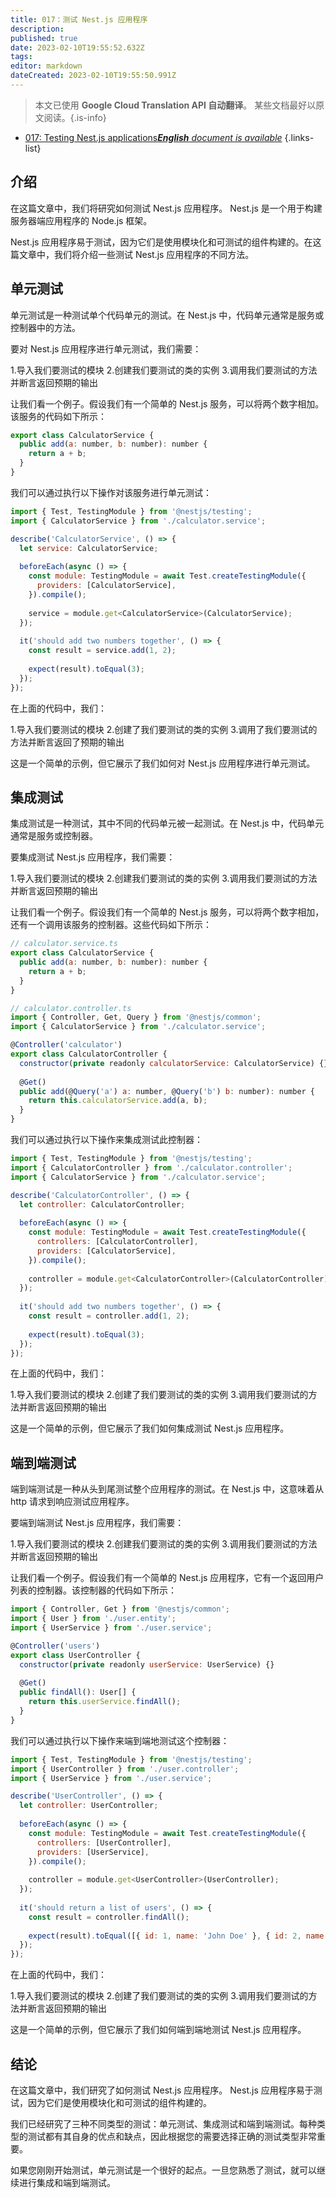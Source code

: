 ```yaml
---
title: 017：测试 Nest.js 应用程序
description: 
published: true
date: 2023-02-10T19:55:52.632Z
tags: 
editor: markdown
dateCreated: 2023-02-10T19:55:50.991Z
---
```


> 本文已使用 **Google Cloud Translation API 自动翻译**。
某些文档最好以原文阅读。{.is-info}



- [017: Testing Nest.js applications***English** document is available*](/en/Knowledge-base/Nest-js/Learning/017-testing-nest-js-applications)
{.links-list}


## 介绍

在这篇文章中，我们将研究如何测试 Nest.js 应用程序。 Nest.js 是一个用于构建服务器端应用程序的 Node.js 框架。

Nest.js 应用程序易于测试，因为它们是使用模块化和可测试的组件构建的。在这篇文章中，我们将介绍一些测试 Nest.js 应用程序的不同方法。

## 单元测试

单元测试是一种测试单个代码单元的测试。在 Nest.js 中，代码单元通常是服务或控制器中的方法。

要对 Nest.js 应用程序进行单元测试，我们需要：

1.导入我们要测试的模块
2.创建我们要测试的类的实例
3.调用我们要测试的方法并断言返回预期的输出

让我们看一个例子。假设我们有一个简单的 Nest.js 服务，可以将两个数字相加。该服务的代码如下所示：

```javascript
export class CalculatorService {
  public add(a: number, b: number): number {
    return a + b;
  }
}
```

我们可以通过执行以下操作对该服务进行单元测试：

```javascript
import { Test, TestingModule } from '@nestjs/testing';
import { CalculatorService } from './calculator.service';

describe('CalculatorService', () => {
  let service: CalculatorService;
  
  beforeEach(async () => {
    const module: TestingModule = await Test.createTestingModule({
      providers: [CalculatorService],
    }).compile();
    
    service = module.get<CalculatorService>(CalculatorService);
  });
  
  it('should add two numbers together', () => {
    const result = service.add(1, 2);
    
    expect(result).toEqual(3);
  });
});
```

在上面的代码中，我们：

1.导入我们要测试的模块
2.创建了我们要测试的类的实例
3.调用了我们要测试的方法并断言返回了预期的输出

这是一个简单的示例，但它展示了我们如何对 Nest.js 应用程序进行单元测试。

## 集成测试

集成测试是一种测试，其中不同的代码单元被一起测试。在 Nest.js 中，代码单元通常是服务或控制器。

要集成测试 Nest.js 应用程序，我们需要：

1.导入我们要测试的模块
2.创建我们要测试的类的实例
3.调用我们要测试的方法并断言返回预期的输出

让我们看一个例子。假设我们有一个简单的 Nest.js 服务，可以将两个数字相加，还有一个调用该服务的控制器。这些代码如下所示：

```javascript
// calculator.service.ts
export class CalculatorService {
  public add(a: number, b: number): number {
    return a + b;
  }
}
```

```javascript
// calculator.controller.ts
import { Controller, Get, Query } from '@nestjs/common';
import { CalculatorService } from './calculator.service';

@Controller('calculator')
export class CalculatorController {
  constructor(private readonly calculatorService: CalculatorService) {}
  
  @Get()
  public add(@Query('a') a: number, @Query('b') b: number): number {
    return this.calculatorService.add(a, b);
  }
}
```

我们可以通过执行以下操作来集成测试此控制器：

```javascript
import { Test, TestingModule } from '@nestjs/testing';
import { CalculatorController } from './calculator.controller';
import { CalculatorService } from './calculator.service';

describe('CalculatorController', () => {
  let controller: CalculatorController;
  
  beforeEach(async () => {
    const module: TestingModule = await Test.createTestingModule({
      controllers: [CalculatorController],
      providers: [CalculatorService],
    }).compile();
    
    controller = module.get<CalculatorController>(CalculatorController);
  });
  
  it('should add two numbers together', () => {
    const result = controller.add(1, 2);
    
    expect(result).toEqual(3);
  });
});
```

在上面的代码中，我们：

1.导入我们要测试的模块
2.创建了我们要测试的类的实例
3.调用我们要测试的方法并断言返回预期的输出

这是一个简单的示例，但它展示了我们如何集成测试 Nest.js 应用程序。

## 端到端测试

端到端测试是一种从头到尾测试整个应用程序的测试。在 Nest.js 中，这意味着从 http 请求到响应测试应用程序。

要端到端测试 Nest.js 应用程序，我们需要：

1.导入我们要测试的模块
2.创建我们要测试的类的实例
3.调用我们要测试的方法并断言返回预期的输出

让我们看一个例子。假设我们有一个简单的 Nest.js 应用程序，它有一个返回用户列表的控制器。该控制器的代码如下所示：

```javascript
import { Controller, Get } from '@nestjs/common';
import { User } from './user.entity';
import { UserService } from './user.service';

@Controller('users')
export class UserController {
  constructor(private readonly userService: UserService) {}
  
  @Get()
  public findAll(): User[] {
    return this.userService.findAll();
  }
}
```

我们可以通过执行以下操作来端到端地测试这个控制器：

```javascript
import { Test, TestingModule } from '@nestjs/testing';
import { UserController } from './user.controller';
import { UserService } from './user.service';

describe('UserController', () => {
  let controller: UserController;
  
  beforeEach(async () => {
    const module: TestingModule = await Test.createTestingModule({
      controllers: [UserController],
      providers: [UserService],
    }).compile();
    
    controller = module.get<UserController>(UserController);
  });
  
  it('should return a list of users', () => {
    const result = controller.findAll();
    
    expect(result).toEqual([{ id: 1, name: 'John Doe' }, { id: 2, name: 'Jane Doe' }]);
  });
});
```

在上面的代码中，我们：

1.导入我们要测试的模块
2.创建了我们要测试的类的实例
3.调用我们要测试的方法并断言返回预期的输出

这是一个简单的示例，但它展示了我们如何端到端地测试 Nest.js 应用程序。

## 结论

在这篇文章中，我们研究了如何测试 Nest.js 应用程序。 Nest.js 应用程序易于测试，因为它们是使用模块化和可测试的组件构建的。

我们已经研究了三种不同类型的测试：单元测试、集成测试和端到端测试。每种类型的测试都有其自身的优点和缺点，因此根据您的需要选择正确的测试类型非常重要。

如果您刚刚开始测试，单元测试是一个很好的起点。一旦您熟悉了测试，就可以继续进行集成和端到端测试。